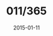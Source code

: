---
title:  "011/365"
date:   2015-01-11
thumbnail-path: "thumbnails/thumbnail-11.jpg"
full-path: "full-size/full-size-11.jpg"
short-description: ""
---